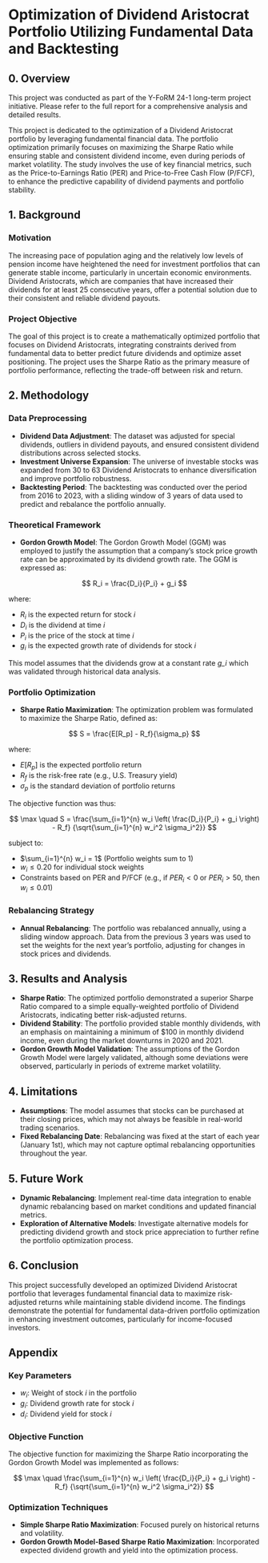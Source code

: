 # Optimization of Dividend Aristocrat Portfolio Utilizing Fundamental Data and Backtesting

## 0. Overview
This project was conducted as part of the Y-FoRM 24-1 long-term project initiative. Please refer to the full report for a comprehensive analysis and detailed results.

This project is dedicated to the optimization of a Dividend Aristocrat portfolio by leveraging fundamental financial data. The portfolio optimization primarily focuses on maximizing the Sharpe Ratio while ensuring stable and consistent dividend income, even during periods of market volatility. The study involves the use of key financial metrics, such as the Price-to-Earnings Ratio (PER) and Price-to-Free Cash Flow (P/FCF), to enhance the predictive capability of dividend payments and portfolio stability.

## 1. Background
### Motivation
The increasing pace of population aging and the relatively low levels of pension income have heightened the need for investment portfolios that can generate stable income, particularly in uncertain economic environments. Dividend Aristocrats, which are companies that have increased their dividends for at least 25 consecutive years, offer a potential solution due to their consistent and reliable dividend payouts.

### Project Objective
The goal of this project is to create a mathematically optimized portfolio that focuses on Dividend Aristocrats, integrating constraints derived from fundamental data to better predict future dividends and optimize asset positioning. The project uses the Sharpe Ratio as the primary measure of portfolio performance, reflecting the trade-off between risk and return.

## 2. Methodology
### Data Preprocessing

- **Dividend Data Adjustment**: The dataset was adjusted for special dividends, outliers in dividend payouts, and ensured consistent dividend distributions across selected stocks.
- **Investment Universe Expansion**: The universe of investable stocks was expanded from 30 to 63 Dividend Aristocrats to enhance diversification and improve portfolio robustness.
- **Backtesting Period**: The backtesting was conducted over the period from 2016 to 2023, with a sliding window of 3 years of data used to predict and rebalance the portfolio annually.

### Theoretical Framework
- **Gordon Growth Model**: The Gordon Growth Model (GGM) was employed to justify the assumption that a company’s stock price growth rate can be approximated by its dividend growth rate. The GGM is expressed as:

$$
R_i = \frac{D_i}{P_i} + g_i
$$

where:

- $R_i$ is the expected return for stock *i*
- $D_i$ is the dividend at time *i*
- $P_i$ is the price of the stock at time *i*
- $g_i$ is the expected growth rate of dividends for stock *i*

This model assumes that the dividends grow at a constant rate *g_i* which was validated through historical data analysis.

### Portfolio Optimization
- **Sharpe Ratio Maximization**: The optimization problem was formulated to maximize the Sharpe Ratio, defined as:

$$
S = \frac{E[R_p] - R_f}{\sigma_p}
$$

where:

- $E[R_p]$ is the expected portfolio return  
- $R_f$ is the risk-free rate (e.g., U.S. Treasury yield)  
- $\sigma_p$ is the standard deviation of portfolio returns  

The objective function was thus:

$$
\max \quad S = \frac{\sum_{i=1}^{n} w_i \left( \frac{D_i}{P_i} + g_i \right) - R_f}
{\sqrt{\sum_{i=1}^{n} w_i^2 \sigma_i^2}}
$$

subject to:

- $\sum_{i=1}^{n} w_i = 1$ (Portfolio weights sum to 1)  
- $w_i \leq 0.20$ for individual stock weights  
- Constraints based on PER and P/FCF (e.g., if $PER_i < 0$ or $PER_i > 50$, then $w_i \leq 0.01$)

### Rebalancing Strategy
- **Annual Rebalancing**: The portfolio was rebalanced annually, using a sliding window approach. Data from the previous 3 years was used to set the weights for the next year’s portfolio, adjusting for changes in stock prices and dividends.

## 3. Results and Analysis
- **Sharpe Ratio**: The optimized portfolio demonstrated a superior Sharpe Ratio compared to a simple equally-weighted portfolio of Dividend Aristocrats, indicating better risk-adjusted returns.
- **Dividend Stability**: The portfolio provided stable monthly dividends, with an emphasis on maintaining a minimum of $100 in monthly dividend income, even during the market downturns in 2020 and 2021.
- **Gordon Growth Model Validation**: The assumptions of the Gordon Growth Model were largely validated, although some deviations were observed, particularly in periods of extreme market volatility.

## 4. Limitations
- **Assumptions**: The model assumes that stocks can be purchased at their closing prices, which may not always be feasible in real-world trading scenarios.
- **Fixed Rebalancing Date**: Rebalancing was fixed at the start of each year (January 1st), which may not capture optimal rebalancing opportunities throughout the year.

## 5. Future Work
- **Dynamic Rebalancing**: Implement real-time data integration to enable dynamic rebalancing based on market conditions and updated financial metrics.
- **Exploration of Alternative Models**: Investigate alternative models for predicting dividend growth and stock price appreciation to further refine the portfolio optimization process.

## 6. Conclusion
This project successfully developed an optimized Dividend Aristocrat portfolio that leverages fundamental financial data to maximize risk-adjusted returns while maintaining stable dividend income. The findings demonstrate the potential for fundamental data-driven portfolio optimization in enhancing investment outcomes, particularly for income-focused investors.

## Appendix
### Key Parameters

- $w_i$: Weight of stock *i* in the portfolio  
- $g_i$: Dividend growth rate for stock *i*  
- $d_i$: Dividend yield for stock *i*  

### Objective Function
The objective function for maximizing the Sharpe Ratio incorporating the Gordon Growth Model was implemented as follows:

$$
\max \quad \frac{\sum_{i=1}^{n} w_i \left( \frac{D_i}{P_i} + g_i \right) - R_f}
{\sqrt{\sum_{i=1}^{n} w_i^2 \sigma_i^2}}
$$

### Optimization Techniques
- **Simple Sharpe Ratio Maximization**: Focused purely on historical returns and volatility.
- **Gordon Growth Model-Based Sharpe Ratio Maximization**: Incorporated expected dividend growth and yield into the optimization process.
